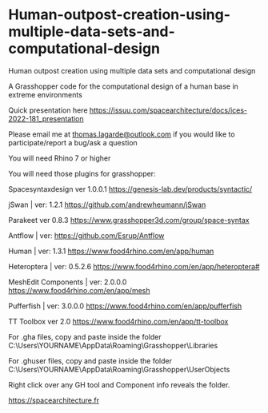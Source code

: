 # Human-outpost-creation-using-multiple-data-sets-and-computational-design
Human outpost creation using multiple data sets and computational design

A Grasshopper code for the computational design of a human base in extreme environments

Quick presentation here https://issuu.com/spacearchitecture/docs/ices-2022-181_presentation

Please email me at thomas.lagarde@outlook.com if you would like to participate/report a bug/ask a question

You will need Rhino 7 or higher 

You will need those plugins for grasshopper:

Spacesyntaxdesign ver 1.0.0.1 https://genesis-lab.dev/products/syntactic/

jSwan | ver: 1.2.1  https://github.com/andrewheumann/jSwan

Parakeet ver 0.8.3 https://www.grasshopper3d.com/group/space-syntax

Antflow | ver:  https://github.com/Esrup/Antflow

Human | ver: 1.3.1  https://www.food4rhino.com/en/app/human

Heteroptera | ver: 0.5.2.6  https://www.food4rhino.com/en/app/heteroptera#

MeshEdit Components | ver: 2.0.0.0  https://www.food4rhino.com/en/app/mesh

Pufferfish | ver: 3.0.0.0 https://www.food4rhino.com/en/app/pufferfish

TT Toolbox ver 2.0 https://www.food4rhino.com/en/app/tt-toolbox

For .gha files, copy and paste inside the folder
C:\Users\YOURNAME\AppData\Roaming\Grasshopper\Libraries

For .ghuser files, copy and paste inside the folder
C:\Users\YOURNAME\AppData\Roaming\Grasshopper\UserObjects

Right click over any GH tool and Component info reveals the folder.


https://spacearchitecture.fr


